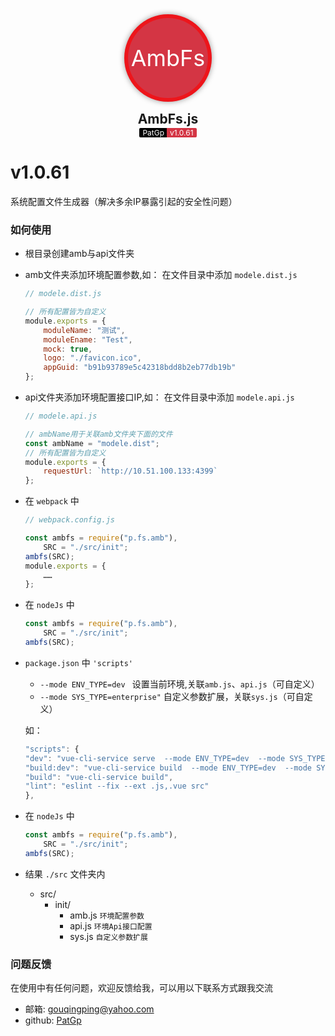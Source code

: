 <!--
 * @Autor        : Pat
 * @Description  : 
 * @Email        : gouqingping@yahoo.com
 * @Date         : 2020-07-31 15:23:05
 * @LastEditors  : Pat
 * @LastEditTime : 2020-12-30 21:11:15
-->
<div align="center">
	<div style="width:128px;height:128px;line-height:128px;font-size:36px;border-radius:50%;text-align:center;color:white;background-color:#d43544;box-shadow: 0 0 10px 0 rgba(0,0,0,.4);margin-bottom:15px;border:6px solid rgba(255,0,0,0.6)">AmbFs</div>
	<h2 style="margin:0;padding:0">AmbFs.js</h2>
	<span style="height:60px;border-radius:2px 0 0 2px;background-color: #000;color:white;padding:0 5px;font-size:12px;">PatGp</span>
	<span style="height:60px;border-radius: 0 2px 2px 0;background-color: #d43544;color:white;padding:0 5px;font-size:12px;margin-left:-5px;">v1.0.61</span>
</div>




# v1.0.61

系统配置文件生成器（解决多余IP暴露引起的安全性问题）

### 如何使用 
+ 根目录创建amb与api文件夹
+ amb文件夹添加环境配置参数,如：
	在文件目录中添加 `modele.dist.js`
	```js
	// modele.dist.js

	// 所有配置皆为自定义
	module.exports = {
		moduleName: "测试",
		moduleEname: "Test",
		mock: true,
		logo: "./favicon.ico",
		appGuid: "b91b93789e5c42318bdd8b2eb77db19b"
	};
	```
+ api文件夹添加环境配置接口IP,如：
	在文件目录中添加 `modele.api.js`
	```js
	// modele.api.js

	// ambName用于关联amb文件夹下面的文件
	const ambName = "modele.dist";
	// 所有配置皆为自定义
	module.exports = {
		requestUrl: `http://10.51.100.133:4399`
	};
	```
+ 在 `webpack` 中
	```js
	// webpack.config.js
	
	const ambfs = require("p.fs.amb"),
		SRC = "./src/init";
	ambfs(SRC);
	module.exports = {
		……
	};
	```

+ 在 `nodeJs` 中

	```js
	const ambfs = require("p.fs.amb"),
		SRC = "./src/init";
	ambfs(SRC);
	```

+ `package.json` 中 `'scripts'` 
	- `--mode ENV_TYPE=dev ` 设置当前环境,关联`amb.js`、`api.js`（可自定义）
	- `--mode SYS_TYPE=enterprise"` 自定义参数扩展，关联`sys.js`（可自定义）
	
	如：
	```js
  "scripts": {
    "dev": "vue-cli-service serve  --mode ENV_TYPE=dev  --mode SYS_TYPE=enterprise",
    "build:dev": "vue-cli-service build  --mode ENV_TYPE=dev  --mode SYS_TYPE=enterprise",
    "build": "vue-cli-service build",
    "lint": "eslint --fix --ext .js,.vue src"
  },
	```


+ 在 `nodeJs` 中

	```js
	const ambfs = require("p.fs.amb"),
		SRC = "./src/init";
	ambfs(SRC);
	```


+ 结果 `./src` 文件夹内

	- src/
		- init/
			- amb.js ```环境配置参数 ```
			- api.js ```环境Api接口配置 ```
			- sys.js ```自定义参数扩展 ```


### 问题反馈
在使用中有任何问题，欢迎反馈给我，可以用以下联系方式跟我交流

* 邮箱: [gouqingping@yahoo.com](https://gouqingping@yahoo.com)
* github: [PatGp](https://github.com/gouqingping)